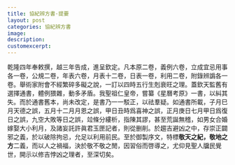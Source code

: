 ```yaml
---
title: 協紀辨方書·提要
layout: post
categories: 協紀辨方書
image:
description:
customexcerpt:
---
```


乾隆四年奉敕撰，越三年告成，進呈欽定。凡本原二卷，義例六卷，立成宜忌用事各一卷，公規二卷，年表六卷，月表十二卷，日表一卷，利用二卷，附錄辨譌各一卷。舉術家附會不經繁碎多礙之說，一訂以四時五行生剋衰旺之理。蓋欽天監舊有選擇通書，體例猥雜，動多矛盾。我聖祖仁皇帝，嘗纂《星曆考原》一書，以糾其失。而於通書舊本，尚未改定，是書乃一一駁正，以祛羣疑。如通書所載，子月巳月天德之誤，五月十二月月恩之誤，甲日丑時爲喜神之誤，正月庚日七月甲日爲復日之誤，九空大敗等日之誤，竝條分縷析，指陳其謬，甚至荒誕無稽，如男女合婚嫁娶大小利月，及諸妄託許眞君玉匣記者，則從删削。於趨吉避凶之中，存崇正闢邪之義，於以破除拘忌，允足以利用前民。至於御製序文，特標**敬天之紀，敬地之方**二義，而以人之禍福，決於敬不敬之閒，因習俗而啓導之，尤仰見聖人牖民覺世，開示以修吉悖凶之理者，至深切矣。